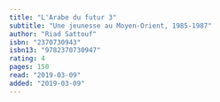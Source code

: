 ```yaml
---
title: "L'Arabe du futur 3"
subtitle: "Une jeunesse au Moyen-Orient, 1985-1987"
author: "Riad Sattouf"
isbn: "2370730943"
isbn13: "9782370730947"
rating: 4
pages: 150
read: "2019-03-09"
added: "2019-03-09"
---
```



